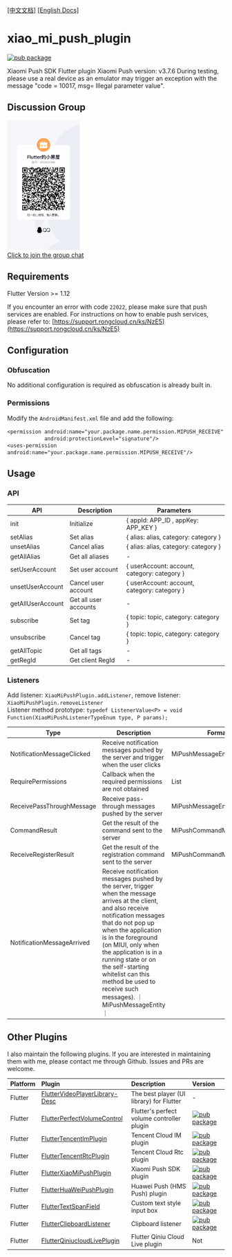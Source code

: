 [\[中文文档\]](https://github.com/JiangJuHong/FlutterXiaoMiPushPlugin/blob/master/README-zh.md)
[\[English Docs\]](https://github.com/JiangJuHong/FlutterXiaoMiPushPlugin/blob/master/README.md)

# xiao_mi_push_plugin
[![pub package](https://img.shields.io/pub/v/xiao_mi_push_plugin.svg)](https://pub.dartlang.org/packages/xiao_mi_push_plugin)

Xiaomi Push SDK Flutter plugin
Xiaomi Push version: v3.7.6
During testing, please use a real device as an emulator may trigger an exception with the message "code = 10017, msg= Illegal parameter value".

## Discussion Group
<img
src="https://raw.githubusercontent.com/JiangJuHong/access-images/master/other/qq-group.jpg"
height="300em" style="max-width:100%;display: inline-block;"/>  
[Click to join the group chat](https://jq.qq.com/?_wv=1027&k=QxCWMlUf)  

## Requirements
Flutter Version >= 1.12  

If you encounter an error with code `22022`, please make sure that push services are enabled. For instructions on how to enable push services, please refer to: [https://support.rongcloud.cn/ks/NzE5](https://support.rongcloud.cn/ks/NzE5)

## Configuration
### Obfuscation
No additional configuration is required as obfuscation is already built in.

### Permissions
Modify the `AndroidManifest.xml` file and add the following:
````
<permission android:name="your.package.name.permission.MIPUSH_RECEIVE"
            android:protectionLevel="signature"/>
<uses-permission android:name="your.package.name.permission.MIPUSH_RECEIVE"/>
````

## Usage
### API
|  API   | Description  | Parameters  | 
|  ----  | ----  | ----  |
| init  | Initialize | { appId: APP_ID , appKey: APP_KEY }
| setAlias  | Set alias | { alias: alias, category: category }
| unsetAlias  | Cancel alias | { alias: alias, category: category }
| getAllAlias  | Get all aliases | -
| setUserAccount  | Set user account | { userAccount: account, category: category }
| unsetUserAccount  | Cancel user account | { userAccount: account, category: category }
| getAllUserAccount  | Get all user accounts | -
| subscribe  | Set tag | { topic: topic, category: category }
| unsubscribe  | Cancel tag | { topic: topic, category: category }
| getAllTopic  | Get all tags | -
| getRegId  | Get client RegId | -

### Listeners
Add listener: `XiaoMiPushPlugin.addListener`, remove listener: `XiaoMiPushPlugin.removeListener`  
Listener method prototype: `typedef ListenerValue<P> = void Function(XiaoMiPushListenerTypeEnum type, P params);`

|  Type   | Description  | Format  | 
|  ----  | ----  | ----  |
| NotificationMessageClicked  | Receive notification messages pushed by the server and trigger when the user clicks | MiPushMessageEntity
| RequirePermissions  | Callback when the required permissions are not obtained | List<String>
| ReceivePassThroughMessage  | Receive pass-through messages pushed by the server | MiPushMessageEntity
| CommandResult  | Get the result of the command sent to the server | MiPushCommandMessageEntity
| ReceiveRegisterResult  | Get the result of the registration command sent to the server | MiPushCommandMessageEntity
| NotificationMessageArrived  | Receive notification messages pushed by the server, trigger when the message arrives at the client, and also receive notification messages that do not pop up when the application is in the foreground (on MIUI, only when the application is in a running state or on the self-starting whitelist can this method be used to receive such messages). ｜ MiPushMessageEntity ｜

## Other Plugins
I also maintain the following plugins. If you are interested in maintaining them with me, please contact me through Github. Issues and PRs are welcome.


| Platform | Plugin                                                                                      | Description                 | Version                                                                                                                                 |
|:--------|:------------------------------------------------------------------------------------------|:-------------------------|:------------------------------------------------------------------------------------------------------------------------------------|
| Flutter | [FlutterVideoPlayerLibrary-Desc](https://github.com/JiangJuHong/FlutterVideoPlayerLibrary-Desc) | The best player (UI library) for Flutter | - |
| Flutter | [FlutterPerfectVolumeControl](https://github.com/JiangJuHong/FlutterPerfectVolumeControl) | Flutter's perfect volume controller plugin | [![pub package](https://img.shields.io/pub/v/perfect_volume_control.svg)](https://pub.dartlang.org/packages/perfect_volume_control) |
| Flutter | [FlutterTencentImPlugin](https://github.com/JiangJuHong/FlutterTencentImPlugin)           | Tencent Cloud IM plugin               | [![pub package](https://img.shields.io/pub/v/tencent_im_plugin.svg)](https://pub.dartlang.org/packages/tencent_im_plugin)           |
| Flutter | [FlutterTencentRtcPlugin](https://github.com/JiangJuHong/FlutterTencentRtcPlugin)         | Tencent Cloud Rtc plugin              | [![pub package](https://img.shields.io/pub/v/tencent_rtc_plugin.svg)](https://pub.dartlang.org/packages/tencent_rtc_plugin)         |
| Flutter | [FlutterXiaoMiPushPlugin](https://github.com/JiangJuHong/FlutterXiaoMiPushPlugin)         | Xiaomi Push SDK plugin            | [![pub package](https://img.shields.io/pub/v/xiao_mi_push_plugin.svg)](https://pub.dartlang.org/packages/xiao_mi_push_plugin)       |
| Flutter | [FlutterHuaWeiPushPlugin](https://github.com/JiangJuHong/FlutterHuaWeiPushPlugin)         | Huawei Push (HMS Push) plugin     | [![pub package](https://img.shields.io/pub/v/hua_wei_push_plugin.svg)](https://pub.dartlang.org/packages/hua_wei_push_plugin)       |
| Flutter | [FlutterTextSpanField](https://github.com/JiangJuHong/FlutterTextSpanField)               | Custom text style input box         | [![pub package](https://img.shields.io/pub/v/text_span_field.svg)](https://pub.dartlang.org/packages/text_span_field)               |
| Flutter | [FlutterClipboardListener](https://github.com/JiangJuHong/FlutterClipboardListener)       | Clipboard listener               | [![pub package](https://img.shields.io/pub/v/clipboard_listener.svg)](https://pub.dartlang.org/packages/clipboard_listener)         |
| Flutter | [FlutterQiniucloudLivePlugin](https://github.com/JiangJuHong/FlutterQiniucloudLivePlugin) | Flutter Qiniu Cloud Live plugin    | Not

